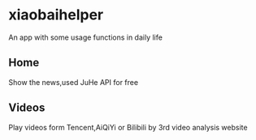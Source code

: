 # xiaobaihelper
An app with some usage functions in daily life

## Home
Show the news,used JuHe API for free

## Videos
Play videos form Tencent,AiQiYi or Bilibili by 3rd video analysis website
